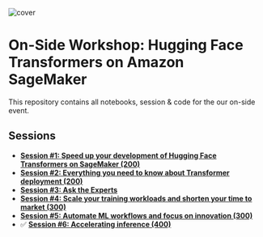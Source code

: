 ![cover](../imgs/cover.png)
# On-Side Workshop: Hugging Face Transformers on Amazon SageMaker

This repository contains all notebooks, session & code for the our on-side event.

## Sessions 

* [**Session #1: Speed up your development of Hugging Face Transformers on SageMaker (200)**](session_1_speed_up_your_deployment/session-notebook.ipynb) 
* [**Session #2: Everything you need to know about Transformer deployment (200)**](session_2_everything_to_know_for_deployment/session-notebook.ipynb) 
* [**Session #3:  Ask the Experts**](session_3_ask_the_expert/README.md)
* [**Session #4: Scale your training workloads and shorten your time to market (300)**](session_4_scale_your_training_ddp_mp/session-notebook.ipynb) 
* [**Session #5: Automate ML workflows and focus on innovation (300)**](session_5_automate_ml_workflows/session-notebook.ipynb) 
* ✅ [**Session #6: Accelerating inference (400)**](session_6_accelerate_inference/session-notebook.ipynb) 